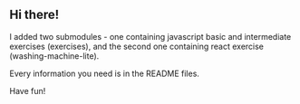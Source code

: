 ## Hi there!

I added two submodules - one containing javascript basic and intermediate exercises (exercises), and the second one containing react exercise (washing-machine-lite).

Every information you need is in the README files.

Have fun!